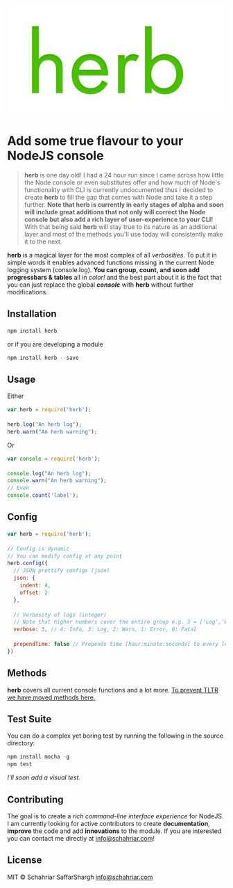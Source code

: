 ![Herbal Logo](logo.png)

Add some true flavour to your **NodeJS** console
======

> **herb** is one day old! I had a 24 hour run since I came across how little the Node console or even substitutes offer and how much of Node's functionality with CLI is currently undocumented thus I decided to create **herb** to fill the gap that comes with Node and take it a step further. **Note that herb is currently in early stages of alpha and soon will include great additions that not only will correct the Node console but also add a rich layer of user-experience to your CLI!** With that being said **herb** will stay true to its nature as an additional layer and most of the methods you'll use today will consistently make it to the next.

**herb** is a magical layer for the most complex of all *verbosities*. To put it in simple words it enables advanced functions missing in the current Node logging system (console.log). **You can group, count, and soon add progressbars & tables** all in *color!* and the best part about it is the fact that you can just replace the global ***console*** with **herb** without further modifications.

## Installation
```javascript
npm install herb
```
or if you are developing a module
```javascript
npm install herb --save
```

## Usage
Either
```javascript
var herb = require('herb');

herb.log("An herb log");
herb.warn("An herb warning");
```
Or
```javascript
var console = require('herb');

console.log("An herb log");
console.warn("An herb warning");
// Even
console.count('label');
```

## Config
```javascript
var herb = require('herb');

// Config is dynamic
// You can modify config at any point
herb.config({
  // JSON prettify configs (json)
  json: {
    indent: 4,
    offset: 2 
  },

  // Verbosity of logs (integer)
  // Note that higher numbers cover the entire group e.g. 3 = ['Log','Warn','Error']
  verbose: 3, // 4: Info, 3: Log, 2: Warn, 1: Error, 0: Fatal

  prependTime: false // Prepends time [hour:minute:seconds] to every log if enabled
})
```

## Methods
**herb** covers all current console functions and a lot more.
[To prevent TLTR we have moved methods here.](./tutorials/methods.md)

## Test Suite
You can do a complex yet boring test by running the following in the source directory:
```javascript
npm install mocha -g
npm test
```
*I'll soon add a visual test.*

## Contributing
The goal is to create a *rich command-line interface experience* for NodeJS.
I am currently looking for active contributors to create **documentation**, **improve** the code and add **innovations** to the module. If you are interested you can contact me directly at <info@schahriar.com>!

## License
MIT © Schahriar SaffarShargh <info@schahriar.com>
